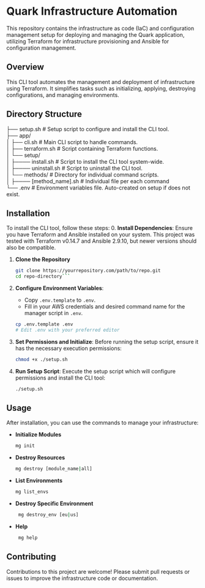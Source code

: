 # Quark Infrastructure Automation

This repository contains the infrastructure as code (IaC) and configuration management setup for deploying and managing the Quark application, utilizing Terraform for infrastructure provisioning and Ansible for configuration management.

## Overview

This CLI tool automates the management and deployment of infrastructure using Terraform. It simplifies tasks such as initializing, applying, destroying configurations, and managing environments.

## Directory Structure

├── setup.sh # Setup script to configure and install the CLI tool.  
├── app/  
│ ├── cli.sh # Main CLI script to handle commands.  
│ ├── terraform.sh # Script containing Terraform functions.  
│ └── setup/  
│ ├──── install.sh # Script to install the CLI tool system-wide.  
│ ├──── uninstall.sh # Script to uninstall the CLI tool.  
│ └── methods/ # Directory for individual command scripts.  
│ ├──── [method_name].sh # Individual file per each command  
└── .env # Environment variables file. Auto-created on setup if does not exist.


## Installation

To install the CLI tool, follow these steps:
0. **Install Dependencies**: Ensure you have Terraform and Ansible installed on your system. This project was tested with Terraform v0.14.7 and Ansible 2.9.10, but newer versions should also be compatible.

1. **Clone the Repository**
   ```bash
   git clone https://yourrepository.com/path/to/repo.git
   cd repo-directory```


2. **Configure Environment Variables**:
   - Copy `.env.template` to `.env`.
   - Fill in your AWS credentials and desired command name for the manager script in `.env`.

    ```bash
    cp .env.template .env
    # Edit .env with your preferred editor
    ```

3. **Set Permissions and Initialize**: Before running the setup script, ensure it has the necessary execution permissions:

    ```bash
    chmod +x ./setup.sh
    ```
4. **Run Setup Script**: Execute the setup script which will configure permissions and install the CLI tool:

    ```bash
    ./setup.sh
    ```

## Usage

After installation, you can use the commands to manage your infrastructure:

- **Initialize Modules**
  ```bash
  mg init
   ```

- **Destroy Resources**
  ```bash
  mg destroy [module_name|all]
   ```

- **List Environments**
  ```bash
  mg list_envs
   ```

- **Destroy Specific Environment**
  ```bash
   mg destroy_env [eu|us]
   ```  

- **Help**
  ```bash
   mg help
   ```


## Contributing

Contributions to this project are welcome! Please submit pull requests or issues to improve the infrastructure code or documentation.


